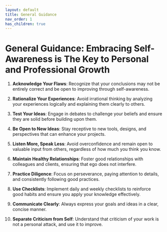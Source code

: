 ```yaml
---
layout: default
title: General Guidance
nav_order: 1
has_children: true
---
```

# General Guidance: Embracing Self-Awareness is The Key to Personal and Professional Growth

1. **Acknowledge Your Flaws**: Recognize that your conclusions may not be entirely correct and be open to improving through self-awareness.

2. **Rationalize Your Experiences**: Avoid irrational thinking by analyzing your experiences logically and explaining them clearly to others.

3. **Test Your Ideas**: Engage in debates to challenge your beliefs and ensure they are solid before building upon them.

4. **Be Open to New Ideas**: Stay receptive to new tools, designs, and perspectives that can enhance your projects.

5. **Listen More, Speak Less**: Avoid overconfidence and remain open to valuable input from others, regardless of how much you think you know.

6. **Maintain Healthy Relationships**: Foster good relationships with colleagues and clients, ensuring that ego does not interfere.

7. **Practice Diligence**: Focus on perseverance, paying attention to details, and consistently following good practices.

8. **Use Checklists**: Implement daily and weekly checklists to reinforce good habits and ensure you apply your knowledge effectively.

9. **Communicate Clearly**: Always express your goals and ideas in a clear, concise manner.

10. **Separate Criticism from Self**: Understand that criticism of your work is not a personal attack, and use it to improve.